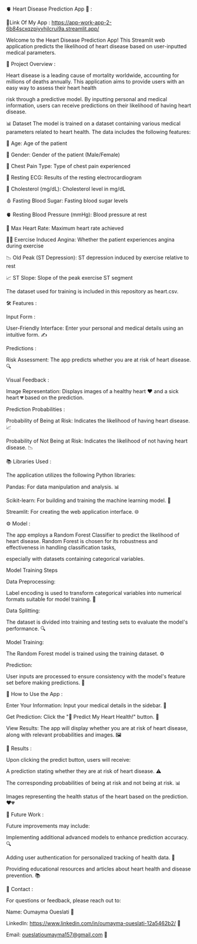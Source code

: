 🫀 Heart Disease Prediction App 💖 :


🚀Link Of My App : https://app-work-app-2-6b84scxqzpiyvhjlcrui9a.streamlit.app/


Welcome to the Heart Disease Prediction App! This Streamlit web application predicts the likelihood of heart disease based on user-inputted medical parameters.

🌟 Project Overview :

Heart disease is a leading cause of mortality worldwide, accounting for millions of deaths annually. This application aims to provide users with an easy way to assess their heart health

risk through a predictive model. By inputting personal and medical information, users can receive predictions on their likelihood of having heart disease.

📊 Dataset
The model is trained on a dataset containing various medical parameters related to heart health. The data includes the following features:

👤 Age: Age of the patient

🧍 Gender: Gender of the patient (Male/Female)

💓 Chest Pain Type: Type of chest pain experienced

🩻 Resting ECG: Results of the resting electrocardiogram

🍔 Cholesterol (mg/dL): Cholesterol level in mg/dL

🩸 Fasting Blood Sugar: Fasting blood sugar levels

🫀 Resting Blood Pressure (mmHg): Blood pressure at rest

🏃 Max Heart Rate: Maximum heart rate achieved

🏋️‍♂️ Exercise Induced Angina: Whether the patient experiences angina during exercise

📉 Old Peak (ST Depression): ST depression induced by exercise relative to rest

📈 ST Slope: Slope of the peak exercise ST segment

The dataset used for training is included in this repository as heart.csv.

🛠 Features :

Input Form :

User-Friendly Interface: Enter your personal and medical details using an intuitive form. ✍️

Predictions :

Risk Assessment: The app predicts whether you are at risk of heart disease. 🔍

Visual Feedback :

Image Representation: Displays images of a healthy heart ❤️ and a sick heart 💔 based on the prediction.

Prediction Probabilities :

Probability of Being at Risk: Indicates the likelihood of having heart disease. 📈

Probability of Not Being at Risk: Indicates the likelihood of not having heart disease. 📉

📚 Libraries Used :

The application utilizes the following Python libraries:

Pandas: For data manipulation and analysis. 📊

Scikit-learn: For building and training the machine learning model. 🤖

Streamlit: For creating the web application interface. 🌐

⚙️ Model :

The app employs a Random Forest Classifier to predict the likelihood of heart disease. Random Forest is chosen for its robustness and effectiveness in handling classification tasks,

especially with datasets containing categorical variables.

Model Training Steps 

Data Preprocessing:

Label encoding is used to transform categorical variables into numerical formats suitable for model training. 🔄

Data Splitting:

The dataset is divided into training and testing sets to evaluate the model's performance. 🔍

Model Training:

The Random Forest model is trained using the training dataset. ⚙️

Prediction:

User inputs are processed to ensure consistency with the model's feature set before making predictions. 📝

🚀 How to Use the App :

Enter Your Information: Input your medical details in the sidebar. 📝

Get Prediction: Click the "🔮 Predict My Heart Health!" button. 🚀

View Results: The app will display whether you are at risk of heart disease, along with relevant probabilities and images. 🖼️

🎯 Results :

Upon clicking the predict button, users will receive:

A prediction stating whether they are at risk of heart disease. ⚠️

The corresponding probabilities of being at risk and not being at risk. 📊

Images representing the health status of the heart based on the prediction. ❤️💔

🌈 Future Work :

Future improvements may include:

Implementing additional advanced models to enhance prediction accuracy. 🔍

Adding user authentication for personalized tracking of health data. 🔑

Providing educational resources and articles about heart health and disease prevention. 📚

🤝 Contact :

For questions or feedback, please reach out to:

Name: Oumayma Oueslati 🌟

LinkedIn: https://www.linkedin.com/in/oumayma-oueslati-12a5462b2/ 🔗

Email: oueslatioumayma157@gmail.com 📧
